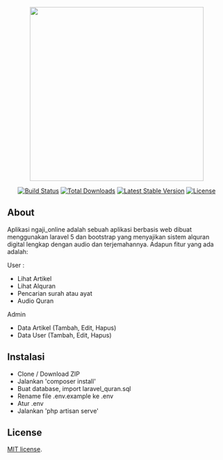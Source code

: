 <p align="center"><a href="https://laravel.com" target="_blank"><img src="https://raw.githubusercontent.com/laravel/art/master/logo-lockup/5%20SVG/2%20CMYK/1%20Full%20Color/laravel-logolockup-cmyk-red.svg" width="400"></a></p>

<p align="center">
<a href="https://travis-ci.org/laravel/framework"><img src="https://travis-ci.org/laravel/framework.svg" alt="Build Status"></a>
<a href="https://packagist.org/packages/laravel/framework"><img src="https://poser.pugx.org/laravel/framework/d/total.svg" alt="Total Downloads"></a>
<a href="https://packagist.org/packages/laravel/framework"><img src="https://poser.pugx.org/laravel/framework/v/stable.svg" alt="Latest Stable Version"></a>
<a href="https://packagist.org/packages/laravel/framework"><img src="https://poser.pugx.org/laravel/framework/license.svg" alt="License"></a>
</p>

## About 

Aplikasi ngaji_online adalah sebuah aplikasi berbasis web dibuat menggunakan laravel 5 dan bootstrap yang menyajikan sistem alquran digital lengkap dengan audio dan terjemahannya. Adapun fitur yang ada adalah: 

User :
- Lihat Artikel
- Lihat Alquran
- Pencarian surah atau ayat
- Audio Quran

Admin 
- Data Artikel (Tambah, Edit, Hapus)
- Data User (Tambah, Edit, Hapus)

## Instalasi
- Clone / Download ZIP
- Jalankan 'composer install'
- Buat database, import laravel_quran.sql
- Rename file .env.example ke .env
- Atur .env
- Jalankan 'php artisan serve'


## License

[MIT license](https://opensource.org/licenses/MIT).
